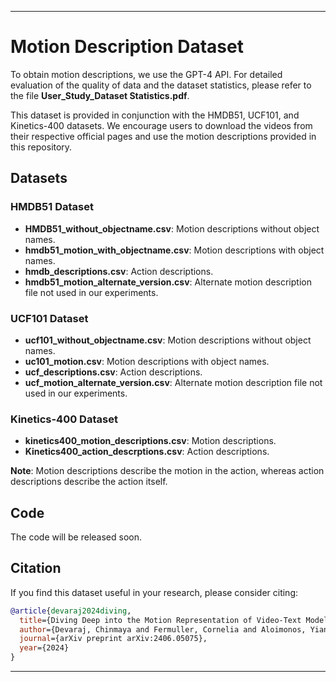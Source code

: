 
---

# Motion Description Dataset

To obtain motion descriptions, we use the GPT-4 API. For detailed evaluation of the quality of data and the dataset statistics, please refer to the file **User_Study_Dataset Statistics.pdf**.

This dataset is provided in conjunction with the HMDB51, UCF101, and Kinetics-400 datasets. We encourage users to download the videos from their respective official pages and use the motion descriptions provided in this repository.

## Datasets

### HMDB51 Dataset
- **HMDB51_without_objectname.csv**: Motion descriptions without object names.
- **hmdb51_motion_with_objectname.csv**: Motion descriptions with object names.
- **hmdb_descriptions.csv**: Action descriptions.
- **hmdb51_motion_alternate_version.csv**: Alternate motion description file not used in our experiments.

### UCF101 Dataset
- **ucf101_without_objectname.csv**: Motion descriptions without object names.
- **uc101_motion.csv**: Motion descriptions with object names.
- **ucf_descriptions.csv**: Action descriptions.
- **ucf_motion_alternate_version.csv**: Alternate motion description file not used in our experiments.

### Kinetics-400 Dataset
- **kinetics400_motion_descriptions.csv**: Motion descriptions.
- **Kinetics400_action_descrptions.csv**: Action descriptions.

**Note**: Motion descriptions describe the motion in the action, whereas action descriptions describe the action itself.

## Code
The code will be released soon.

## Citation
If you find this dataset useful in your research, please consider citing:

```bibtex
@article{devaraj2024diving,
  title={Diving Deep into the Motion Representation of Video-Text Models},
  author={Devaraj, Chinmaya and Fermuller, Cornelia and Aloimonos, Yiannis},
  journal={arXiv preprint arXiv:2406.05075},
  year={2024}
}
```

---
